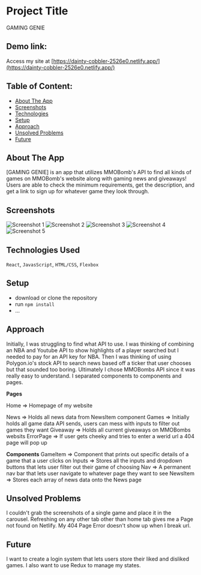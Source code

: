 # Project Title
GAMING GENIE

## Demo link:
Access my site at [https://dainty-cobbler-2526e0.netlify.app/](https://dainty-cobbler-2526e0.netlify.app/)

## Table of Content:

- [About The App](#about-the-app)
- [Screenshots](#screenshots)
- [Technologies](#technologies)
- [Setup](#setup)
- [Approach](#approach)
- [Unsolved Problems](#unsolved)
- [Future](#future)

## About The App
[GAMING GENIE] is an app that utilizes MMOBomb's API to find all kinds of games on MMOBomb's website along with gaming news and giveaways! Users are able to check the minimum requirements, get the description, and get a link to sign up for whatever game they look through.

## Screenshots

![Screenshot 1](https://i.imgur.com/NPKSAIW.png)
![Screenshot 2](https://i.imgur.com/bPmZaRv.png)
![Screenshot 3](https://i.imgur.com/cQtBel0.png)
![Screenshot 4](https://i.imgur.com/j9jO7dw.png)
![Screenshot 5](https://i.imgur.com/YbV97Z4.png)


## Technologies Used
`React`, `JavasScript`, `HTML/CSS`, `Flexbox`

## Setup
- download or clone the repository
- run `npm install`
- ...

## Approach
Initially, I was struggling to find what API to use. I was thinking of combining an NBA and Youtube API to show highlights of a player searched but I needed to pay for an API key for NBA. Then I was thinking of using Polygon.io's stock API to search news based off a ticker that user chooses but that sounded too boring. Ultimately I chose MMOBombs API since it was really easy to understand. I separated components to components and pages.  


**Pages**  

Home => Homepage of my website  

News => Holds all news data from NewsItem component
Games => Initially holds all game data API sends, users can mess with inputs to filter out games they want
Giveaway => Holds all current giveaways on MMOBombs websits
ErrorPage => If user gets cheeky and tries to enter a werid url a 404 page will pop up

**Components**
GameItem => Component that prints out specific details of a game that a user clicks on
Inputs => Stores all the inputs and dropdown buttons that lets user filter out their game of choosing
Nav => A permanent nav bar that lets user navigate to whatever page they want to see
NewsItem => Stores each array of news data onto the News page

## Unsolved Problems
I couldn't grab the screenshots of a single game and place it in the carousel.
Refreshing on any other tab other than home tab gives me a Page not found on Netlify.
My 404 Page Error doesn't show up when I break url.

## Future
I want to create a login system that lets users store their liked and disliked games. I also want to use Redux to manage my states.

